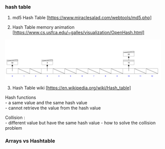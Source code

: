 ### hash table

1. md5 Hash Table [https://www.miraclesalad.com/webtools/md5.php]

2. Hash Table memory animation [https://www.cs.usfca.edu/~galles/visualization/OpenHash.html]

![Alt text](images/image.png)

3. Hash Table wiki [https://en.wikipedia.org/wiki/Hash_table]


Hash functions  
    - a same value and the same hash value  
    - cannot retrieve the value from the hash value
    

Collision :  
    - different value but have the same hash value
    - how to solve the collision problem
    

### Arrays vs Hashtable



